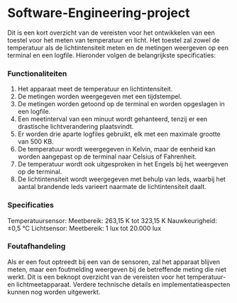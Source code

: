 # Software-Engineering-project
Dit is een kort overzicht van de vereisten voor het ontwikkelen van een toestel voor het meten van temperatuur en licht. Het toestel zal zowel de temperatuur als de lichtintensiteit meten en de metingen weergeven op een terminal en een logfile. Hieronder volgen de belangrijkste specificaties:

### Functionaliteiten
1. Het apparaat meet de temperatuur en lichtintensiteit.
2. De metingen worden weergegeven met een tijdstempel.
3. De metingen worden getoond op de terminal en worden opgeslagen in een logfile.
4. Een meetinterval van een minuut wordt gehanteerd, tenzij er een drastische lichtverandering plaatsvindt.
5. Er worden drie aparte logfiles gebruikt, elk met een maximale grootte van 500 KB.
6. De temperatuur wordt weergegeven in Kelvin, maar de eenheid kan worden aangepast op de terminal naar Celsius of Fahrenheit.
7. De temperatuur wordt ook uitgesproken in het Engels bij het weergeven op de terminal.
8. De lichtintensiteit wordt weergegeven met behulp van leds, waarbij het aantal brandende leds varieert naarmate de lichtintensiteit daalt.

### Specificaties
Temperatuursensor:
Meetbereik: 263,15 K tot 323,15 K
Nauwkeurigheid: ±0,5 °C
Lichtsensor:
Meetbereik: 1 lux tot 20.000 lux

### Foutafhandeling
Als er een fout optreedt bij een van de sensoren, zal het apparaat blijven meten, maar een foutmelding weergeven bij de betreffende meting die niet werkt.
Dit is een beknopt overzicht van de vereisten voor het temperatuur- en lichtmeetapparaat. Verdere technische details en implementatieaspecten kunnen nog worden uitgewerkt.
